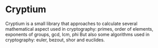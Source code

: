 # Cryptium

Cryptium is a small library that approaches to calculate several mathematical aspect used in cryptography: primes, order of elements, exponents of groups, gcd, lcm, phi
But also some algorithms used in cryptography: euler, bezout, shor and euclides. 
